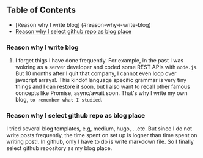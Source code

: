 ## Table of Contents
- [Reason why I write blog] (#reason-why-i-write-blog)
- [Reason why I select github repo as blog place](#reason-why-i-select-github-repo-as-blog-place)

### Reason why I write blog
1. I forget thigs I have done frequently. For example, in the past I was wokring
as a server developer and coded some REST APIs with `node.js`. But 10 months
after I quit that company, I cannot even loop over javscript arrays!. This kindof language specific grammar is very tiny things and I can restore it soon, but I also want to
recall other famous concepts like Promise, async/await soon. That's why I write my own blog,
`to remember what I studied`.

### Reason why I select github repo as blog place
I tried several blog templates, e.g, medium, hugo, ...etc. But since I do not
write posts frequently, the time spent on set up is logner than time spent on
writing post!. In github, only I have to do is write markdown file. So I finally
select github repository as my blog place.
